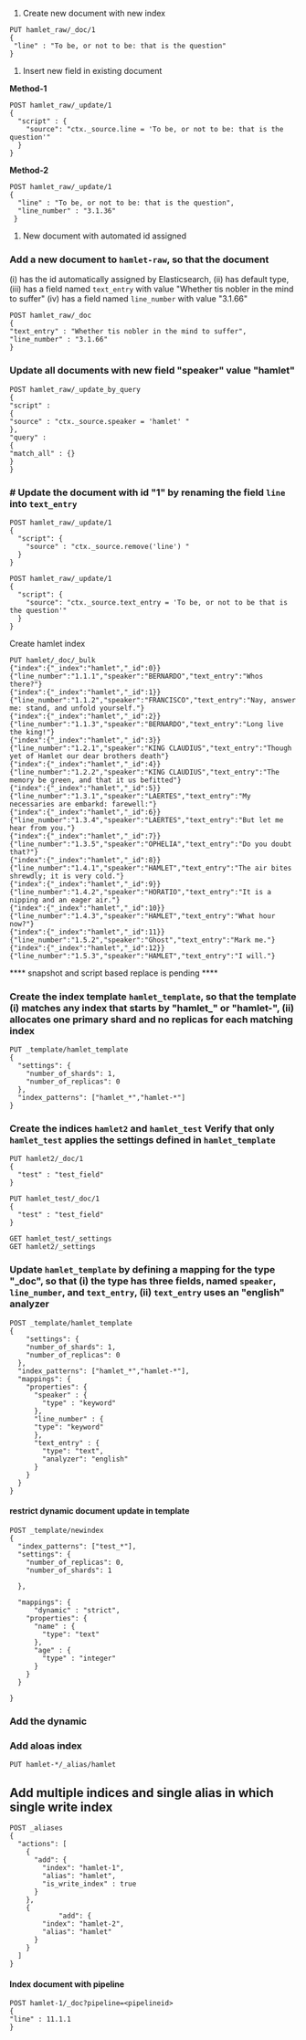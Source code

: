 1. Create new document with new index
```
PUT hamlet_raw/_doc/1
{
 "line" : "To be, or not to be: that is the question"
}
```
1. Insert new field in existing document

**Method-1**
```
POST hamlet_raw/_update/1
{
  "script" : {
    "source": "ctx._source.line = 'To be, or not to be: that is the question'"
  }
}
```
**Method-2**
```
POST hamlet_raw/_update/1
{
  "line" : "To be, or not to be: that is the question",
  "line_number" : "3.1.36"
 }
 ```
1. New document with automated id assigned
### Add a new document to `hamlet-raw`, so that the document ###
(i) has the id automatically assigned by Elasticsearch, 
(ii) has default type, 
(iii) has a field named `text_entry` with value  "Whether tis nobler in the mind to suffer"
(iv) has a field named `line_number` with value "3.1.66"
```
POST hamlet_raw/_doc
{
"text_entry" : "Whether tis nobler in the mind to suffer",
"line_number" : "3.1.66"
}
```
### Update all documents with new field "speaker" value "hamlet"
```
POST hamlet_raw/_update_by_query
{
"script" :
{
"source" : "ctx._source.speaker = 'hamlet' "
},
"query" :
{
"match_all" : {}
}
}
```
### # Update the document with id "1" by renaming the field `line` into `text_entry`
```
POST hamlet_raw/_update/1
{
  "script": {
    "source" : "ctx._source.remove('line') "
  }
}

POST hamlet_raw/_update/1
{
  "script": {
    "source": "ctx._source.text_entry = 'To be, or not to be that is the question'"
  }
}
```
Create hamlet index
```
PUT hamlet/_doc/_bulk
{"index":{"_index":"hamlet","_id":0}}
{"line_number":"1.1.1","speaker":"BERNARDO","text_entry":"Whos there?"}
{"index":{"_index":"hamlet","_id":1}}
{"line_number":"1.1.2","speaker":"FRANCISCO","text_entry":"Nay, answer me: stand, and unfold yourself."}
{"index":{"_index":"hamlet","_id":2}}
{"line_number":"1.1.3","speaker":"BERNARDO","text_entry":"Long live the king!"}
{"index":{"_index":"hamlet","_id":3}}
{"line_number":"1.2.1","speaker":"KING CLAUDIUS","text_entry":"Though yet of Hamlet our dear brothers death"}
{"index":{"_index":"hamlet","_id":4}}
{"line_number":"1.2.2","speaker":"KING CLAUDIUS","text_entry":"The memory be green, and that it us befitted"}
{"index":{"_index":"hamlet","_id":5}}
{"line_number":"1.3.1","speaker":"LAERTES","text_entry":"My necessaries are embarkd: farewell:"}
{"index":{"_index":"hamlet","_id":6}}
{"line_number":"1.3.4","speaker":"LAERTES","text_entry":"But let me hear from you."}
{"index":{"_index":"hamlet","_id":7}}
{"line_number":"1.3.5","speaker":"OPHELIA","text_entry":"Do you doubt that?"}
{"index":{"_index":"hamlet","_id":8}}
{"line_number":"1.4.1","speaker":"HAMLET","text_entry":"The air bites shrewdly; it is very cold."}
{"index":{"_index":"hamlet","_id":9}}
{"line_number":"1.4.2","speaker":"HORATIO","text_entry":"It is a nipping and an eager air."}
{"index":{"_index":"hamlet","_id":10}}
{"line_number":"1.4.3","speaker":"HAMLET","text_entry":"What hour now?"}
{"index":{"_index":"hamlet","_id":11}}
{"line_number":"1.5.2","speaker":"Ghost","text_entry":"Mark me."}
{"index":{"_index":"hamlet","_id":12}}
{"line_number":"1.5.3","speaker":"HAMLET","text_entry":"I will."}
```
**** snapshot and script based replace is pending ****

### Create the index template `hamlet_template`, so that the template (i) matches any index that starts by "hamlet_" or "hamlet-", (ii) allocates one primary shard and no replicas for each matching index 
```
PUT _template/hamlet_template
{
  "settings": {
    "number_of_shards": 1,
    "number_of_replicas": 0
  },
  "index_patterns": ["hamlet_*","hamlet-*"]
}
```
### Create the indices `hamlet2` and `hamlet_test` Verify that only `hamlet_test` applies the settings defined in `hamlet_template`
```
PUT hamlet2/_doc/1
{
  "test" : "test_field"
}

PUT hamlet_test/_doc/1
{
  "test" : "test_field"
}

GET hamlet_test/_settings
GET hamlet2/_settings
```

### Update `hamlet_template` by defining a mapping for the type "_doc", so that (i) the type has three fields, named `speaker`, `line_number`, and `text_entry`, (ii) `text_entry` uses an "english" analyzer

```
POST _template/hamlet_template
{
    "settings": {
    "number_of_shards": 1,
    "number_of_replicas": 0
  },
  "index_patterns": ["hamlet_*","hamlet-*"],
  "mappings": {
    "properties": {
      "speaker" : {
        "type" : "keyword"
      },
      "line_number" : {
      "type": "keyword"
      },
      "text_entry" : {
        "type": "text",
        "analyzer": "english"
      }
    }
  }
}
```

#### restrict dynamic document update in template
```
POST _template/newindex 
{
  "index_patterns": ["test_*"],
  "settings": {
    "number_of_replicas": 0,
    "number_of_shards": 1
    
  },

  "mappings": {
      "dynamic" : "strict",
    "properties": {
      "name" : {
        "type": "text"
      },
      "age" : {
        "type" : "integer"
      }
    }
  }
  
}
```

### Add the dynamic



### Add aloas index
```
PUT hamlet-*/_alias/hamlet
```

## Add multiple indices and single alias in which single write index
```
POST _aliases
{
  "actions": [
    {
      "add": {
        "index": "hamlet-1",
        "alias": "hamlet",
        "is_write_index" : true
      }
    },
    {
            "add": {
        "index": "hamlet-2",
        "alias": "hamlet"
      }
    }
  ]
}
```

#### Index document with pipeline
```
POST hamlet-1/_doc?pipeline=<pipelineid>
{
"line" : 11.1.1
}
